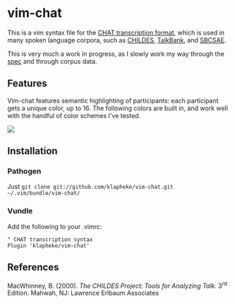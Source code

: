 # vim-chat

This is a vim syntax file for the [CHAT transcription format](http://talkbank.org/manuals/CHAT.pdf), which is used in many spoken language corpora, such as [CHILDES](http://childes.psy.cmu.edu/), [TalkBank](http://talkbank.org/), and [SBCSAE](http://www.linguistics.ucsb.edu/research/santa-barbara-corpus).

This is very much a work in progress, as I slowly work my way through the [spec](http://talkbank.org/manuals/CHAT.pdf) and through corpus data.

## Features

Vim-chat features semantic highlighting of participants: each participant gets a unique color, up to 16. The following colors are built in, and work well with the handful of color schemes I've tested.

![](http://i.imgur.com/D0V6PN4.png)

## Installation

### Pathogen

Just `git clone git://github.com/klapheke/vim-chat.git ~/.vim/bundle/vim-chat/`

### Vundle

Add the following to your .vimrc:

```viml
" CHAT transcription syntax
Plugin 'klapheke/vim-chat'
```

## References

MacWhinney, B. (2000). *The CHILDES Project: Tools for Analyzing Talk*. 3<sup>rd</sup> Edition. Mahwah, NJ: Lawrence Erlbaum Associates

